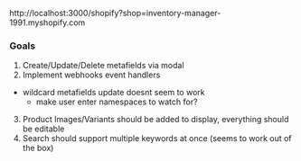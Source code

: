 http://localhost:3000/shopify?shop=inventory-manager-1991.myshopify.com

### Goals

1. Create/Update/Delete metafields via modal
2. Implement webhooks event handlers
  - wildcard metafields update doesnt seem to work
    - make user enter namespaces to watch for?
3. Product Images/Variants should be added to display, everything should be editable
4. Search should support multiple keywords at once (seems to work out of the box)